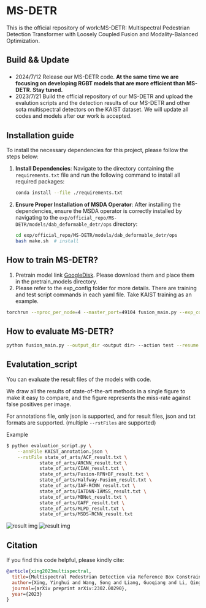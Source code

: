 # MS-DETR
This is the official repository of work:MS-DETR: Multispectral Pedestrian Detection Transformer with Loosely Coupled Fusion and Modality-Balanced Optimization.

## Build && Update
### 
  - 2024/7/12 Release our MS-DETR code. **At the same time we are focusing on developing RGBT models that are more efficient than MS-DETR. Stay tuned.**
  - 2023/7/21 Build the official repository of our MS-DETR and upload the evalution scripts and the detection results of our MS-DETR and other sota multispectral detectors on the KAIST dataset. We will update all codes and models after our work is accepted.

## Installation guide

To install the necessary dependencies for this project, please follow the steps below:

1. **Install Dependencies**:
   Navigate to the directory containing the `requirements.txt` file and run the following command to install all required packages:

   ```bash
   conda install --file ./requirements.txt
   ```

2. **Ensure Proper Installation of MSDA Operator**:
   After installing the dependencies, ensure the MSDA operator is correctly installed by navigating to the `exp/official_repo/MS-DETR/models/dab_deformable_detr/ops` directory:

   ```bash
   cd exp/official_repo/MS-DETR/models/dab_deformable_detr/ops
   bash make.sh  # install 
   ```

## How to train MS-DETR?
1. Pretrain model link [GoogleDisk](https://drive.google.com/file/d/10kCkBytXbp5Ke-xqWpYLIZ3oWwVQi0Gp/view?usp=sharing). Please download them and place them in the pretrain_models directory.
2. Please refer to the exp_config folder for more details. There are training and test script commands in each yaml file. Take KAIST training as an example.
```bash 
torchrun --nproc_per_node=4 --master_port=49104 fusion_main.py --exp_config exp_config/KAIST/kaist.yaml --output_dir <path of your work dir> --action train
```

## How to evaluate MS-DETR?
```bash 
python fusion_main.py --output_dir <output dir> --action test --resume <path of checkpoint.pth> --exp_config <path of exp config>
```

## Evalutation_script

You can evaluate the result files of the models with code.

We draw all the results of state-of-the-art methods in a single figure to make it easy to compare, and the figure represents the miss-rate against false positives per image.

For annotations file, only json is supported, and for result files, json and txt formats are supported.
(multiple `--rstFiles` are supported)

Example

```bash
$ python evaluation_script.py \
	--annFile KAIST_annotation.json \
	--rstFile state_of_arts/ACF_result.txt \
            state_of_arts/ARCNN_result.txt \
            state_of_arts/CIAN_result.txt \
            state_of_arts/Fusion-RPN+BF_result.txt \
            state_of_arts/Halfway-Fusion_result.txt \
            state_of_arts/IAF-RCNN_result.txt \
            state_of_arts/IATDNN-IAMSS_result.txt \
            state_of_arts/MBNet_result.txt \
            state_of_arts/GAFF_result.txt \
            state_of_arts/MLPD_result.txt \
            state_of_arts/MSDS-RCNN_result.txt 
```
![result img](evaluation_script/FPPI_Reasonable.jpg)
![result img](evaluation_script/FPPI_All.jpg)

## Citation

If you find this code helpful, please kindly cite:
```bib
@article{xing2023multispectral,
  title={Multispectral Pedestrian Detection via Reference Box Constrained Cross Attention and Modality Balanced Optimization},
  author={Xing, Yinghui and Wang, Song and Liang, Guoqiang and Li, Qingyi and Zhang, Xiuwei and Zhang, Shizhou and Zhang, Yanning},
  journal={arXiv preprint arXiv:2302.00290},
  year={2023}
}
```